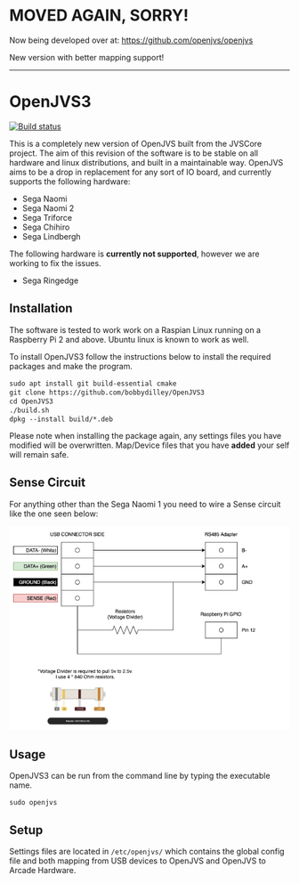 # MOVED AGAIN, SORRY!

Now being developed over at: https://github.com/openjvs/openjvs

New version with better mapping support!

---

# OpenJVS3
[![Build status](https://github.com/bobbydilley/OpenJVS3/workflows/Build/badge.svg?branch=master)](https://github.com/bobbydilley/OpenJVS3/actions?query=branch%3Amaster)

This is a completely new version of OpenJVS built from the JVSCore project. The aim of this revision of the software is to be stable on all hardware and linux distributions, and built in a maintainable way. OpenJVS aims to be a drop in replacement for any sort of IO board, and currently supports the following hardware:

- Sega Naomi
- Sega Naomi 2
- Sega Triforce
- Sega Chihiro
- Sega Lindbergh

The following hardware is **currently not supported**, however we are working to fix the issues.

- Sega Ringedge

## Installation

The software is tested to work work on a Raspian Linux running on a Raspberry Pi 2 and above. Ubuntu linux is known to work as well.

To install OpenJVS3 follow the instructions below to install the required packages and make the program.

```
sudo apt install git build-essential cmake
git clone https://github.com/bobbydilley/OpenJVS3
cd OpenJVS3
./build.sh
dpkg --install build/*.deb
```

Please note when installing the package again, any settings files you have modified will be overwritten. Map/Device files that you have __added__ your self will remain safe.

## Sense Circuit

For anything other than the Sega Naomi 1 you need to wire a Sense circuit like the one seen below:

![Sense Circuit](docs/JVSIOCircuit.png)

## Usage

OpenJVS3 can be run from the command line by typing the executable name.

```
sudo openjvs
```

## Setup

Settings files are located in `/etc/openjvs/` which contains the global config file and both mapping from USB devices to OpenJVS and OpenJVS to Arcade Hardware.
